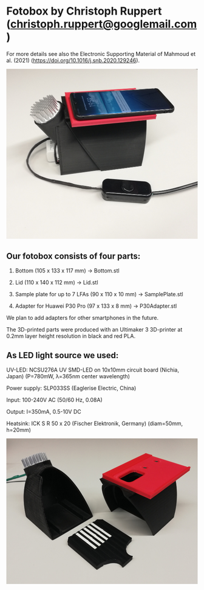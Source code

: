# Fotobox by Christoph Ruppert (christoph.ruppert@googlemail.com)

For more details see also the Electronic Supporting Material of 
Mahmoud et al. (2021) (https://doi.org/10.1016/j.snb.2020.129246).

![Fotobox1](Fotobox1.jpg)

## Our fotobox consists of four parts:

1) Bottom (105 x 133 x 117 mm) -> Bottom.stl

2) Lid (110 x 140 x 112 mm) -> Lid.stl

3) Sample plate for up to 7 LFAs (90 x 110 x 10 mm) -> SamplePlate.stl

4) Adapter for Huawei P30 Pro (97 x 133 x 8 mm) -> P30Adapter.stl

We plan to add adapters for other smartphones in the future.

The 3D-printed parts were produced with an Ultimaker 3 3D-printer at 0.2mm
layer height resolution in black and red PLA.


## As LED light source we used:

UV-LED: NCSU276A UV SMD-LED on 10x10mm circuit board (Nichia, Japan) 
(P=780mW, λ=365nm center wavelength)

Power supply: SLP033SS (Eaglerise Electric, China)

Input: 100-240V AC (50/60 Hz, 0.08A)

Output: I=350mA, 0.5-10V DC

Heatsink: ICK S R 50 x 20 (Fischer Elektronik, Germany) (diam=50mm, h=20mm)


![Fotobox2](Fotobox2.jpg)

